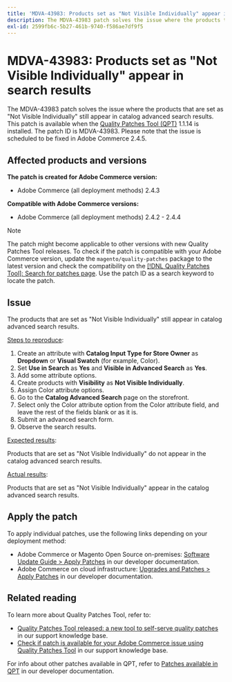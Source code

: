 ```yaml
---
title: 'MDVA-43983: Products set as "Not Visible Individually" appear in search results'
description: The MDVA-43983 patch solves the issue where the products that are set as "Not Visible Individually" still appear in catalog advanced search results. This patch is available when the [Quality Patches Tool (QPT)](/help/announcements/adobe-commerce-announcements/magento-quality-patches-released-new-tool-to-self-serve-quality-patches.md) 1.1.14 is installed. The patch ID is MDVA-43983. Please note that the issue is scheduled to be fixed in Adobe Commerce 2.4.5.
exl-id: 2599fb6c-5b27-461b-9740-f586ae7df9f5
---
```

# MDVA-43983: Products set as "Not Visible Individually" appear in search results

The MDVA-43983 patch solves the issue where the products that are set as "Not Visible Individually" still appear in catalog advanced search results. This patch is available when the [Quality Patches Tool (QPT)](/help/announcements/adobe-commerce-announcements/magento-quality-patches-released-new-tool-to-self-serve-quality-patches.md) 1.1.14 is installed. The patch ID is MDVA-43983. Please note that the issue is scheduled to be fixed in Adobe Commerce 2.4.5.

## Affected products and versions

**The patch is created for Adobe Commerce version:**

* Adobe Commerce (all deployment methods) 2.4.3

**Compatible with Adobe Commerce versions:**

* Adobe Commerce (all deployment methods) 2.4.2 - 2.4.4

>[!NOTE]
>
>The patch might become applicable to other versions with new Quality Patches Tool releases. To check if the patch is compatible with your Adobe Commerce version, update the `magento/quality-patches` package to the latest version and check the compatibility on the [[!DNL Quality Patches Tool]: Search for patches page](https://devdocs.magento.com/quality-patches/tool.html#patch-grid). Use the patch ID as a search keyword to locate the patch.

## Issue

The products that are set as "Not Visible Individually" still appear in catalog advanced search results.

<u>Steps to reproduce</u>:

1. Create an attribute with **Catalog Input Type for Store Owner** as **Dropdown** or **Visual Swatch** (for example, Color).
1. Set **Use in Search** as **Yes** and **Visible in Advanced Search** as **Yes**.
1. Add some attribute options.
1. Create products with **Visibility** as **Not Visible Individually**.
1. Assign Color attribute options.
1. Go to the **Catalog Advanced Search** page on the storefront.
1. Select only the Color attribute option from the Color attribute field, and leave the rest of the fields blank or as it is.
1. Submit an advanced search form.
1. Observe the search results.

<u>Expected results</u>:

Products that are set as "Not Visible Individually" do not appear in the catalog advanced search results.

<u>Actual results</u>:

Products that are set as "Not Visible Individually" appear in the catalog advanced search results.

## Apply the patch

To apply individual patches, use the following links depending on your deployment method:

* Adobe Commerce or Magento Open Source on-premises: [Software Update Guide > Apply Patches](https://devdocs.magento.com/guides/v2.4/comp-mgr/patching/mqp.html) in our developer documentation.
* Adobe Commerce on cloud infrastructure: [Upgrades and Patches > Apply Patches](https://devdocs.magento.com/cloud/project/project-patch.html) in our developer documentation.

## Related reading

To learn more about Quality Patches Tool, refer to:

* [Quality Patches Tool released: a new tool to self-serve quality patches](/help/announcements/adobe-commerce-announcements/magento-quality-patches-released-new-tool-to-self-serve-quality-patches.md) in our support knowledge base.
* [Check if patch is available for your Adobe Commerce issue using Quality Patches Tool](/help/support-tools/patches-available-in-qpt-tool/check-patch-for-magento-issue-with-magento-quality-patches.md) in our support knowledge base.

For info about other patches available in QPT, refer to [Patches available in QPT](https://devdocs.magento.com/quality-patches/tool.html#patch-grid) in our developer documentation.
